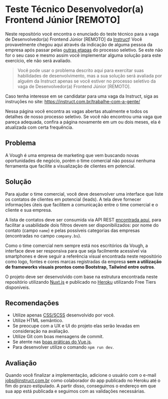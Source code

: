 # Teste Técnico Desenvolvedor(a) Frontend Júnior [REMOTO]

Neste repositório você encontra o enunciado do teste técnico para a vaga de Desenvolvedor(a) Frontend Júnior [REMOTO] da [Instruct](https://instruct.com.br/)!
Você provavelmente chegou aqui através da indicação de alguma pessoa da empresa após passar pelas [outras etapas](https://instruct.com.br/trabalhe-com-a-gente/processo-de-selecao/) do processo seletivo. Se este não for o seu caso e mesmo assim você implementar alguma solução para este exercício, ele não será avaliado.

> Você pode usar o problema descrito aqui para exercitar suas habilidades de desenvolvimento, mas a sua solução será avaliada por alguém da Instruct apenas se você estiver no processo seletivo da vaga de Desenvolvedor(a) Frontend Júnior [REMOTO].

Caso tenha interesse em se candidatar para uma vaga da Instruct, siga as instruções no site: https://instruct.com.br/trabalhe-com-a-gente/

Nessa página você encontra as vagas abertas atualmente e todos os detalhes de nosso processo seletivo. Se você não encontrou uma vaga que pareça adequada, confira a página novamente em um ou dois meses, ela é atualizada com certa frequência.

## Problema

A Vough é uma empresa de marketing que vem buscando novas oportunidades de negócio, porém o time comercial não possui nenhuma ferramenta que facilite a visualização de clientes em potencial.

## Solução

Para ajudar o time comercial, você deve desenvolver uma interface que liste os contatos de clientes em potencial (leads). A tela deve fornecer informações úteis que facilitem a comunicação entre o time comercial e o cliente e sua empresa. 

A lista de contatos deve ser consumida via API REST [encontrada aqui](https://jsonplaceholder.typicode.com/users), para facilitar a usabilidade dois filtros devem ser disponibilizados: por nome do contato (campo `name`) e pelas possíveis categorias das empresas (encontradas no campo `company.bs`).

Como o time comercial nem sempre está nos escritórios da Vough, a interface deve ser responsiva para que seja facilmente acessível via smartphones e deve seguir a referência visual encontrada neste repositório como logo, fontes e cores marcas registradas da empresa **sem a utilização de frameworks visuais prontos como Bootstrap, Tailwind entre outros**.

O projeto deve ser desenvolvido com base na estrutura encontrada neste repositório utilizando [Nuxt.js](https://nuxtjs.org/) e publicado no [Heroku](https://www.heroku.com/) utilizando Free Tiers disponíveis.

## Recomendações

 - Utilize apenas [CSS/SCSS](https://sass-guidelin.es/) desenvolvido por você.
 - Utilize HTML semântico.
 - Se preocupe com a UX e UI do projeto elas serão levadas em consideração na avaliação.
 - Utilize Git com boas mensagens de commit.
 - Se atente nas [boas práticas do Vue.js](https://vuejs.org/v2/style-guide/).
 - Para desenvolver utilize o comando `npm run dev`.

## Avaliação

Quando você finalizar a implementação, adicione o usuário com o e-mail jobs@instruct.com.br como colaborador do app publicado no Heroku até o fim do prazo estipulado. A partir disso, conseguimos o endereço em que sua app está publicada e seguimos com as validações necessárias.
